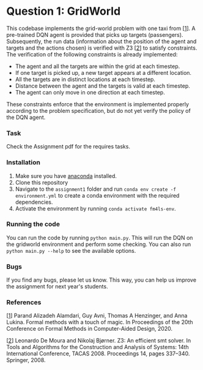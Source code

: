 # Question 1: GridWorld

This codebase implements the grid-world problem with one taxi from 
[[1](https://library.oapen.org/bitstream/handle/20.500.12657/49587/1/9783854480426.pdf#page=152)]. A pre-trained DQN 
agent is provided that picks up targets (passengers).
Subsequently, the run data (information about the position of the agent and targets and the actions chosen) is 
verified with Z3 [[2](https://link-springer-com.tudelft.idm.oclc.org/chapter/10.1007/978-3-540-78800-3_24)] to satisfy constraints. The verification of the following constraints is already implemented:
* The agent and all the targets are within the grid at each timestep.
* If one target is picked up, a new target appears at a different location.
* All the targets are in distinct locations at each timestep.
* Distance between the agent and the targets is valid at each timestep.
* The agent can only move in one direction at each timestep.

These constraints enforce that the environment is implemented properly according to the problem specification, but do
not yet verify the policy of the DQN agent. 

### Task
Check the Assignment pdf for the requires tasks.

### Installation

1. Make sure you have [anaconda](https://docs.anaconda.com/anaconda/install/index.html) installed. 
2. Clone this repository 
3. Navigate to the `assignment1` folder and run `conda env create -f environment.yml` to create a conda environment 
with the required dependencies.
4. Activate the environment by running `conda activate fm4ls-env`.

### Running the code
You can run the code by running `python main.py`. This will run the DQN on the gridworld environment and perform some 
checking. You can also run `python main.py --help` to see the available options.

### Bugs
If you find any bugs, please let us know. This way, you can help us improve the assignment for next year's students.

### References
[[1](https://link-springer-com.tudelft.idm.oclc.org/chapter/10.1007/978-3-540-78800-3_24)] Parand Alizadeh Alamdari, Guy Avni, Thomas A Henzinger, and Anna Lukina. Formal methods with a touch of magic. 
In Proceedings of the 20th Conference on Formal Methods in Computer-Aided Design, 2020.

[[2](https://library.oapen.org/bitstream/handle/20.500.12657/49587/1/9783854480426.pdf#page=152)] Leonardo De Moura and 
Nikolaj Bjørner. Z3: An efficient smt solver. In Tools and Algorithms for the Construction and Analysis of Systems: 
14th International Conference, TACAS 2008. Proceedings 14, pages 337–340. Springer, 2008.
